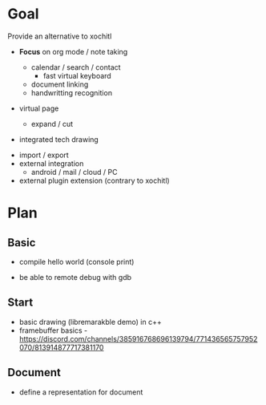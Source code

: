 # Goal

Provide an alternative to xochitl
- **Focus** on org mode / note taking
    - calendar / search / contact
        - fast virtual keyboard
    - document linking
    * handwritting recognition
 
- virtual page
    - expand / cut
- integrated tech drawing
* import / export
* external integration
    - android / mail / cloud / PC
* external plugin extension (contrary to xochitl)

# Plan
## Basic
+ compile hello world (console print)
* be able to remote debug with gdb
## Start
- basic drawing (libremarakble demo) in c++
- framebuffer basics - https://discord.com/channels/385916768696139794/771436565757952070/813914877717381170

## Document
- define a representation for document

